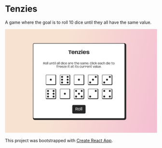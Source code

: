 # Tenzies

A game where the goal is to roll 10 dice until they all have the same value.

![image](./public/screenshot.png)

This project was bootstrapped with [Create React App](https://github.com/facebook/create-react-app).

